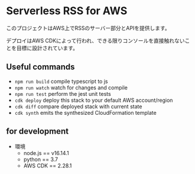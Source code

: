 # Serverless RSS for AWS
このプロジェクトはAWS上でRSSのサーバー部分とAPIを提供します。

デプロイはAWS CDKによって行われ、できる限りコンソールを直接触れないことを目標に設計されています。

## Useful commands

* `npm run build`   compile typescript to js
* `npm run watch`   watch for changes and compile
* `npm run test`    perform the jest unit tests
* `cdk deploy`      deploy this stack to your default AWS account/region
* `cdk diff`        compare deployed stack with current state
* `cdk synth`       emits the synthesized CloudFormation template

## for development

- 環境
    - node.js == v16.14.1
    - python == 3.7
    - AWS CDK == 2.28.1